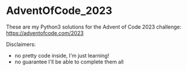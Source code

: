 # AdventOfCode_2023

These are my Python3 solutions for the Advent of Code 2023 challenge:
https://adventofcode.com/2023

Disclaimers:
- no pretty code inside, I'm just learning!
- no guarantee I'll be able to complete them all
